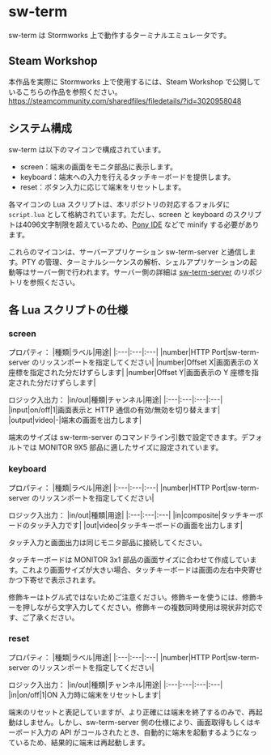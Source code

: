 # sw-term
sw-term は Stormworks 上で動作するターミナルエミュレータです。

## Steam Workshop
本作品を実際に Stormworks 上で使用するには、Steam Workshop で公開しているこちらの作品を参照ください。\
https://steamcommunity.com/sharedfiles/filedetails/?id=3020958048

## システム構成
sw-term は以下のマイコンで構成されています。
- screen：端末の画面をモニタ部品に表示します。
- keyboard：端末への入力を行えるタッチキーボードを提供します。
- reset：ボタン入力に応じて端末をリセットします。

各マイコンの Lua スクリプトは、本リポジトリの対応するフォルダに `script.lua` として格納されています。ただし、screen と keyboard のスクリプトは4096文字制限を超えているため、[Pony IDE](https://lua.flaffipony.rocks/) などで minify する必要があります。

これらのマイコンは、サーバーアプリケーション sw-term-server と通信します。PTY の管理、ターミナルシーケンスの解析、シェルアプリケーションの起動等はサーバー側で行われます。サーバー側の詳細は [sw-term-server](https://github.com/gcrtnst/sw-term-server) のリポジトリを参照ください。

## 各 Lua スクリプトの仕様
### screen
プロパティ：
|種類|ラベル|用途|
|:---|:---|:---|
|number|HTTP Port|sw-term-server のリッスンポートを指定してください|
|number|Offset X|画面表示の X 座標を指定された分だけずらします|
|number|Offset Y|画面表示の Y 座標を指定された分だけずらします|

ロジック入出力：
|in/out|種類|チャンネル|用途|
|:---|:---|:---|:---|
|input|on/off|1|画面表示と HTTP 通信の有効/無効を切り替えます|
|output|video|-|端末の画面を出力します|

端末のサイズは sw-term-server のコマンドライン引数で設定できます。デフォルトでは MONITOR 9X5 部品に適したサイズに設定されています。

### keyboard
プロパティ：
|種類|ラベル|用途|
|:---|:---|:---|
|number|HTTP Port|sw-term-server のリッスンポートを指定してください|

ロジック入出力：
|in/out|種類|用途|
|:---|:---|:---|
|in|composite|タッチキーボードのタッチ入力です|
|out|video|タッチキーボードの画面を出力します|

タッチ入力と画面出力は同じモニタ部品に接続してください。

タッチキーボードは MONITOR 3x1 部品の画面サイズに合わせて作成しています。これより画面サイズが大きい場合、タッチキーボードは画面の左右中央寄せかつ下寄せで表示されます。

修飾キーはトグル式ではないためご注意ください。修飾キーを使うには、修飾キーを押しながら文字入力してください。修飾キーの複数同時使用は現状非対応です、ご了承ください。

### reset
プロパティ：
|種類|ラベル|用途|
|:---|:---|:---|
|number|HTTP Port|sw-term-server のリッスンポートを指定してください|

ロジック入出力：
|in/out|種類|チャンネル|用途|
|:---|:---|:---|:---|
|in|on/off|1|ON 入力時に端末をリセットします|

端末のリセットと表記していますが、より正確には端末を終了するのみで、再起動はしません。しかし、sw-term-server 側の仕様により、画面取得もしくはキーボード入力の API がコールされたとき、自動的に端末を起動するようになっているため、結果的に端末は再起動します。
